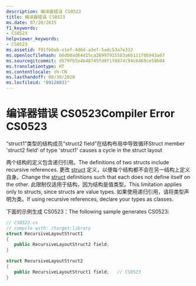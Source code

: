 ```yaml
---
description: 编译器错误 CS0523
title: 编译器错误 CS0523
ms.date: 07/20/2015
f1_keywords:
- CS0523
helpviewer_keywords:
- CS0523
ms.assetid: f91fb0ab-e1ef-4d6d-a3ef-5adc53a7e312
ms.openlocfilehash: b6db0ad64d15ca26997915583a6b111f0b943a67
ms.sourcegitcommit: d579fb5e4b46745fd0f1f8874c94c6469ce58604
ms.translationtype: HT
ms.contentlocale: zh-CN
ms.lasthandoff: 08/30/2020
ms.locfileid: "89128031"
---
```

# <a name="compiler-error-cs0523"></a><span data-ttu-id="b77d5-103">编译器错误 CS0523</span><span class="sxs-lookup"><span data-stu-id="b77d5-103">Compiler Error CS0523</span></span>
<span data-ttu-id="b77d5-104">“struct1”类型的结构成员“struct2 field”在结构布局中导致循环</span><span class="sxs-lookup"><span data-stu-id="b77d5-104">Struct member 'struct2 field' of type 'struct1' causes a cycle in the struct layout</span></span>  
  
 <span data-ttu-id="b77d5-105">两个结构的定义包含递归引用。</span><span class="sxs-lookup"><span data-stu-id="b77d5-105">The definitions of two structs include recursive references.</span></span> <span data-ttu-id="b77d5-106">更改 [struct](../builtin-types/struct.md) 定义，以便每个结构都不会在另一结构上定义自身。</span><span class="sxs-lookup"><span data-stu-id="b77d5-106">Change the [struct](../builtin-types/struct.md) definitions such that each does not define itself on the other.</span></span> <span data-ttu-id="b77d5-107">此限制仅适用于结构，因为结构是值类型。</span><span class="sxs-lookup"><span data-stu-id="b77d5-107">This limitation applies only to structs, since structs are value types.</span></span> <span data-ttu-id="b77d5-108">如果使用递归引用，请将类型声明为类。</span><span class="sxs-lookup"><span data-stu-id="b77d5-108">If using recursive references, declare your types as classes.</span></span>  
  
 <span data-ttu-id="b77d5-109">下面的示例生成 CS0523：</span><span class="sxs-lookup"><span data-stu-id="b77d5-109">The following sample generates CS0523:</span></span>  
  
```csharp  
// CS0523.cs  
// compile with: /target:library  
struct RecursiveLayoutStruct1  
{  
   public RecursiveLayoutStruct2 field;  
}  
  
struct RecursiveLayoutStruct2  
{  
   public RecursiveLayoutStruct1 field;   // CS0523  
}  
```
